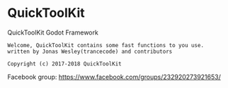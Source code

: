 # QuickToolKit
QuickToolKit Godot Framework

	Welcome, QuickToolKit contains some fast functions to you use.
	written by Jonas Wesley(trancecode) and contributors
	
	Copyright (c) 2017-2018 QuickToolKit

Facebook group: https://www.facebook.com/groups/232920273921653/
